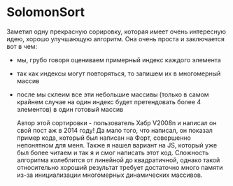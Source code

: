 # SolomonSort
Заметил одну прекрасную сорировку, которая имеет очень интересную идею, хорошо улучшающую алгоритм. Она очень проста и заключается вот в чем:
- мы, грубо говоря оцениваем примерный индекс каждого элемента
- так как индексы могут повторяться, то запишем их в многомерный массив
- после мы склеим все эти небольшие массивы (только в самом крайнем случае на один индекс будет претендовать более 4 элементов) в один готовый массив

  Автор этой сортировки - пользователь Хабр V2008n и написал он свой пост аж в 2014 году! Да мало того, что написал, он показал пример кода, который был написан на Форт, совершенно непонятном для меня. Также я нашел вариант на JS, который уже был более читаем и так я и смог написать этот код. Сложность алгоритма колеблится от линейной до квадратичной, однако такой относительно хороший результат требует достаточно много памяти из-за инициализации многомерных динамических массивов.
